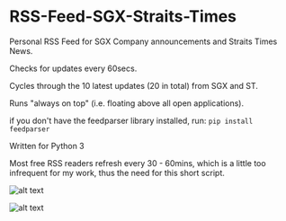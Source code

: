 # RSS-Feed-SGX-Straits-Times
Personal RSS Feed for SGX Company announcements and Straits Times News.

Checks for updates every 60secs.

Cycles through the 10 latest updates (20 in total) from SGX and ST.

Runs "always on top" (i.e. floating above all open applications).

if you don't have the feedparser library installed, run:
````pip install feedparser````

Written for Python 3

Most free RSS readers refresh every 30 - 60mins, which is a little too infrequent for my work, thus the need for this short script.

![alt text](https://github.com/markbala/RSS-Feed-SGX-Straits-Times/blob/master/Capture.png)

![alt text](https://github.com/markbala/RSS-Feed-SGX-Straits-Times/blob/master/Capture2.png)
